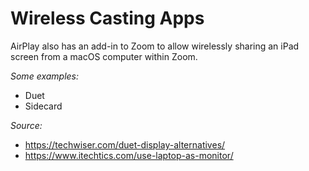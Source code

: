 # Wireless Casting Apps 

AirPlay also has an add-in to Zoom to allow wirelessly sharing an iPad screen from a macOS computer within Zoom. 

*Some examples:* 
- Duet 
- Sidecard

*Source:*
- https://techwiser.com/duet-display-alternatives/ 
- https://www.itechtics.com/use-laptop-as-monitor/
